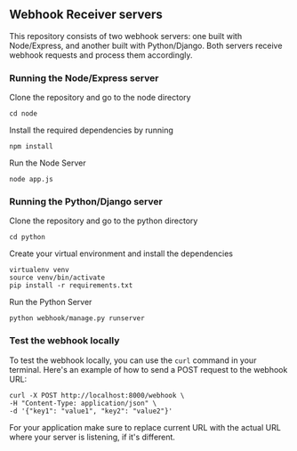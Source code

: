 ## Webhook Receiver servers

This repository consists of two webhook servers: one built with Node/Express, and another built with Python/Django. Both servers receive webhook requests and process them accordingly.

### Running the Node/Express server

Clone the repository and go to the node directory
 ```
 cd node
 ```

Install the required dependencies by running
```
npm install
```

Run the Node Server
```
node app.js
```

### Running the Python/Django server

Clone the repository and go to the python directory
 ```
 cd python
 ```

Create your virtual environment and install the dependencies
```
virtualenv venv
source venv/bin/activate
pip install -r requirements.txt
```

Run the Python Server
```
python webhook/manage.py runserver
```

### Test the webhook locally

To test the webhook locally, you can use the `curl` command in your terminal. Here's an example of how to send a POST request to the webhook URL:

```
curl -X POST http://localhost:8000/webhook \
-H "Content-Type: application/json" \
-d '{"key1": "value1", "key2": "value2"}'
```

For your application make sure to replace current URL with the actual URL where your server is listening, if it's different.